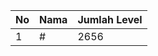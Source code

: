 | No | Nama            | Jumlah Level |
|----|-----------------|--------------|
| 1  | #    |    2656        |
